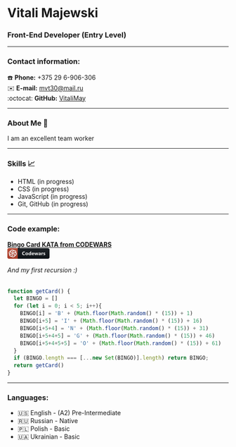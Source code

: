 # Vitali Majewski
### Front-End Developer (Entry Level)

----

### Contact information:
:phone: **Phone:** +375 29 6-906-306  <br>
:envelope: **E-mail:** mvt30@mail.ru  <br>
:octocat: **GitHub:** [VitaliMay](https://github.com/VitaliMay)

----

### About Me :dog:
I am an excellent team worker  <br>


----
### Skills  :chart_with_upwards_trend:
* HTML (in progress) <br>
* CSS (in progress)  <br>
* JavaScript (in progress) <br>
* Git, GitHub (in progress) <br>

----
### Code example:

[**Bingo Card KATA from CODEWARS**](https://www.codewars.com/kata/bingo-card)<br>
[![logo](/assets/svg/codewars_button_icon_151901.png)](https://www.codewars.com/kata/bingo-card)<br>

*And my first recursion :)*<br>

```javascript

function getCard() {
  let BINGO = []
  for (let i = 0; i < 5; i++){
    BINGO[i] = 'B' + (Math.floor(Math.random() * (15)) + 1)
    BINGO[i+5] = 'I' + (Math.floor(Math.random() * (15)) + 16)
    BINGO[i+5+4] = 'N' + (Math.floor(Math.random() * (15)) + 31)
    BINGO[i+5+4+5] = 'G' + (Math.floor(Math.random() * (15)) + 46)
    BINGO[i+5+4+5+5] = 'O' + (Math.floor(Math.random() * (15)) + 61)
  }
  if (BINGO.length === [...new Set(BINGO)].length) return BINGO;
  return getCard()
}

```

-----
### Languages:
* :us: English - (A2) Pre-Intermediate
* :ru: Russian - Native
* :poland: Polish - Basic
* :ukraine: Ukrainian - Basic

<!-- -----
- [x] #739
- [ ] https://github.com/octo-org/octo-repo/issues/740
- [ ] Add delight to the experience when all tasks are complete :tada: -->
